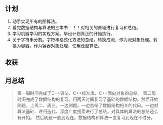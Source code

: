 ## 计划
1. 动手实现所有的图算法。
2. 看完数据结构与算法的三本书！！！对相关的原理进行复习和总结。
3. 学习机器学习的实现方案。毕设计划真正的开始执行。
4. 关于字符串分割。字符串格式化方法的总结。转换成流，作为流对象处理。转换为容器。作为容器对象处理，使用泛型算法。

## 收获




## 月总结
> 第一周时间完成了C++语法、C++标准库、C++面向对象的总结。
> 第二周时间完成了数据结构的复习。用两天时间复习了基础的数据结构。然后开始刷题。上周二、周三。一边刷题。一边总结了数据结构相关的代码。一边对算法基础、递归迭代、深度广度搜索进行了总结。对具体的算法的总结还么有开始。
> 然后刷题一直到现在。数据结构和算法一直复习到现在不过分。